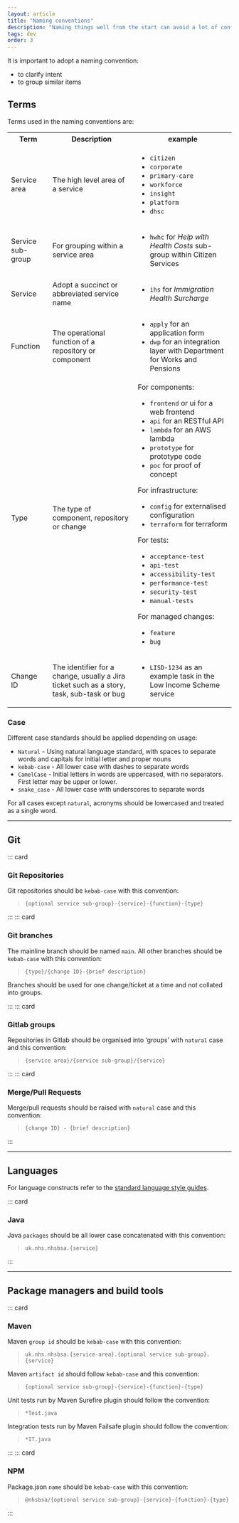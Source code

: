 ```yaml
---
layout: article
title: "Naming conventions"
description: "Naming things well from the start can avoid a lot of confusion as a project matures"
tags: dev
order: 3
---
```

It is important to adopt a naming convention:

* to clarify intent
* to group similar items

## Terms

Terms used in the naming conventions are:

<table>
  <tr>
    <th>Term</th>
    <th>Description</th>
    <th>example</th>
  </tr>
  <tr>
    <td>Service area</td>
    <td>The high level area of a service</td>
    <td>
        <ul>
            <li><code>citizen</code></li>
            <li><code>corporate</code></li>
            <li><code>primary-care</code></li>
            <li><code>workforce</code></li>
            <li><code>insight</code></li>
            <li><code>platform</code></li>
            <li><code>dhsc</code></li>
        </ul>
    </td>
  </tr>
  <tr>
    <td>Service sub-group</td>
    <td>For grouping within a service area</td>
    <td>
      <ul>
        <li><code>hwhc</code> for <em>Help with Health Costs</em> sub-group within Citizen Services</li>
      </ul>
    </td>
  </tr>
  <tr>
    <td>Service</td>
    <td>Adopt a succinct or abbreviated service name</td>
    <td>
      <ul>
        <li><code>ihs</code> for <em>Immigration Health Surcharge</em></li>
      </ul>
    </td>
  </tr>
  <tr>
    <td>Function</td>
    <td>The operational function of a repository or component</td>
    <td>
      <ul>
        <li><code>apply</code> for an application form</li>
        <li><code>dwp</code> for an integration layer with Department for Works and Pensions</li>
      </ul>
    </td>
  </tr>
  <tr>
    <td>Type</td>
    <td>The type of component, repository or change</td>
    <td>
      For components:
      <ul>
        <li><code>frontend</code> or </code>ui</code> for a web frontend</li>
        <li><code>api</code> for an RESTful API</li>
        <li><code>lambda</code> for an AWS lambda</li>
        <li><code>prototype</code> for prototype code</li>
        <li><code>poc</code> for proof of concept</li>
        </ul>For infrastructure:<ul>
        <li><code>config</code> for externalised configuration</li>
        <li><code>terraform</code> for terraform</li>
        </ul>
      For tests:
      <ul>
        <li><code>acceptance-test</code></li>
        <li><code>api-test</code></li>
        <li><code>accessibility-test</code></li>
        <li><code>performance-test</code></li>
        <li><code>security-test</code></li>
        <li><code>manual-tests</code></li>
      </ul>
      For managed changes:
      <ul>
        <li><code>feature</code></li>
        <li><code>bug</code></li>
      </ul>
    </td>
  </tr>
  <tr>
    <td>Change ID</td>
    <td>The identifier for a change, usually a Jira ticket such as a story, task, sub-task or bug</td>
    <td>
      <ul>
        <li><code>LISD-1234</code> as an example task in the Low Income Scheme service</li>
      </ul>
    </td>
  </tr>
</table>

### Case

Different case standards should be applied depending on usage:

* `Natural` - Using natural language standard, with spaces to separate words and capitals for initial letter and proper nouns
* `kebab-case` - All lower case with dashes to separate words
* `CamelCase` - Initial letters in words are uppercased, with no separators. First letter may be upper or lower.
* `snake_case` - All lower case with underscores to separate words

For all cases except `natural`, acronyms should be lowercased and treated as a single word.

---

## Git

::: card

### Git Repositories

Git repositories should be `kebab-case` with this convention:

> `{optional service sub-group}-{service}-{function}-{type}`

:::
::: card

### Git branches

The mainline branch should be named `main`. All other branches should be `kebab-case` with this convention:

> `{type}/{change ID}-{brief description}`

Branches should be used for one change/ticket at a time and not collated into groups.

:::
::: card

### Gitlab groups

Repositories in Gitlab should be organised into ‘groups’ with `natural` case and this convention:

> `{service area}/{service sub-group}/{service}`

:::
::: card

### Merge/Pull Requests

Merge/pull requests should be raised with `natural` case and this convention:

> `{change ID} - {brief description}`

:::

---

## Languages

For language constructs refer to the [standard language style guides](../coding-style-guide/).

::: card

### Java

Java `packages` should be all lower case concatenated with this convention:

> `uk.nhs.nhsbsa.{service}`

:::

---

## Package managers and build tools

::: card

### Maven

Maven `group id` should be `kebab-case` with this convention:

> `uk.nhs.nhsbsa.{service-area}.{optional service sub-group}.{service}`

Maven `artifact id` should follow `kebab-case` and this convention:

> `{optional service sub-group}-{service}-{function}-{type}`

Unit tests run by Maven Surefire plugin should follow the convention:

 > `*Test.java`

Integration tests run by Maven Failsafe plugin should follow the convention:

> `*IT.java`

:::
::: card

### NPM

Package.json `name` should be `kebab-case` with this convention:

> `@nhsbsa/{optional service sub-group}-{service}-{function}-{type}`

:::
